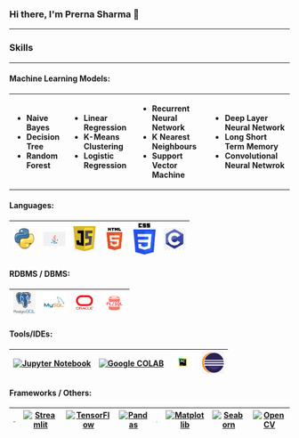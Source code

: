 ### Hi there, I'm Prerna Sharma 👋
---
### Skills
---
#### Machine Learning Models: 

<table>
<tr>
  <th style="text-align:left;"><ul><li> Naive Bayes </li><li> Decision Tree </li><li> Random Forest </li></ul></th>
  <th style="text-align:left;"><ul><li> Linear Regression </li><li> K-Means Clustering </li><li> Logistic Regression </li></ul></th>
  <th style="text-align:left;"><ul><li> Recurrent Neural Network </li><li> K Nearest Neighbours </li><li> Support Vector Machine </li></ul></th>
  <th style="text-align:left;"><ul><li> Deep Layer Neural Network </li><li> Long Short Term Memory </li><li> Convolutional Neural Netwrok </li></ul></th>
</tr>
</table>


#### Languages:

<table>
<thead>
<tr>
<th><a target="_blank" rel="noopener noreferrer nofollow" href="#"><img title="Python" alt="Python" src="https://github.com/sharma-prerna/sharma-prerna/blob/main/logos/python.png" style="max-width: 100%;" width="40px"></a>
</th>

<th><a target="_blank" rel="noopener noreferrer nofollow" href="#"><img title="Java" alt="Java" src="https://github.com/sharma-prerna/sharma-prerna/blob/main/logos/Java.png" style="max-width: 100%;" width="40px"></a>
</th>

<th><a target="_blank" rel="noopener noreferrer nofollow" href="#"><img alt="JS" title="JavaScript" src="https://github.com/sharma-prerna/sharma-prerna/blob/main/logos/javaScript.png" style="max-width: 100%;" width="40px"></a></th>

<th><a target="_blank" rel="noopener noreferrer nofollow" href="#"><img title="HTML" alt="HTML" src="https://github.com/sharma-prerna/sharma-prerna/blob/main/logos/html.png" style="max-width: 100%;" width="40px"></a></th>

<th><a target="_blank" rel="noopener noreferrer nofollow" href="#"><img title="CSS" alt="CSS" src="https://github.com/sharma-prerna/sharma-prerna/blob/main/logos/css.png" style="max-width: 100%;" width="40px"></a></th>

<th><a target="_blank" rel="noopener noreferrer nofollow" href="#"><img title="C" alt="C" src="https://github.com/sharma-prerna/sharma-prerna/blob/main/logos/c.jpg" style="max-width: 100%;" width="40px"></a></th>

</tr>
</thead>
</table>


#### RDBMS / DBMS:

<table>
<thead>
<tr>

<th><a target="_blank" rel="noopener noreferrer nofollow" href="#"><img title="postgreSQL" alt="postgreSQL" src="https://github.com/sharma-prerna/sharma-prerna/blob/main/logos/PostgreSQL.png" style="max-width: 100%;" width="40px"></a></th>

<th><a target="_blank" rel="noopener noreferrer nofollow" href="#"><img title="mySQL" alt="mySQL" src="https://github.com/sharma-prerna/sharma-prerna/blob/main/logos/mySql.png" style="max-width: 100%;" width="40px"></a></th>

<th><a target="_blank" rel="noopener noreferrer nofollow" href="#"><img title="Oracle" alt="Oracle" src="https://github.com/sharma-prerna/sharma-prerna/blob/main/logos/oracle.png" style="max-width: 100%;" width="40px"></a></th>

<th><a target="_blank" rel="noopener noreferrer nofollow" href="#"><img title="PL/SQL" alt="PL/SQL" src="https://github.com/sharma-prerna/sharma-prerna/blob/main/logos/plsql.png" style="max-width: 100%;" width="40px"></a></th>

</tr>
</thead>
</table>


#### Tools/IDEs:

<table>
<thead>
<tr>

<th><a target="_blank" rel="noopener noreferrer nofollow" href="#"><img title="Jupyter Notebook" alt="Jupyter Notebook" src="https://github.com/sharma-prerna/sharma-prerna/blob/main/logos/jupyternotebook.png" style="max-width: 100%;" width="40px"></a></th>

<th><a target="_blank" rel="noopener noreferrer nofollow" href="#"><img title="Google COLAB" alt="Google COLAB" src="https://github.com/sharma-prerna/sharma-prerna/blob/main/logos/googlecolab.png" style="max-width: 100%;" width="40px"></a></th>

<th><a target="_blank" rel="noopener noreferrer nofollow" href="#"><img title="PyCharm" alt="PyCharm" src="https://github.com/sharma-prerna/sharma-prerna/blob/main/logos/pycharm.png" style="max-width: 100%;" width="40px"></a></th>

<th><a target="_blank" rel="noopener noreferrer nofollow" href="#"><img title="Eclipse" alt="Eclipse" src="https://github.com/sharma-prerna/sharma-prerna/blob/main/logos/eclipse.png" style="max-width: 100%;" width="40px"></a></th>

</tr>
</thead>
</table>

#### Frameworks / Others:

<table>
<thead>
<tr>

<th><a target="_blank" rel="noopener noreferrer nofollow" href="#"><img title="Django" alt="Django" src="https://github.com/sharma-prerna/sharma-prerna/blob/main/logos/django.png" style="max-width: 100%;" width="40px"></a></th>

<th><a target="_blank" rel="noopener noreferrer nofollow" href="#"><img title="Streamlit" alt="Streamlit" src="https://github.com/sharma-prerna/sharma-prerna/blob/main/logos/streamlit.png" style="max-width: 100%;" width="40px"></a></th>

<th><a target="_blank" rel="noopener noreferrer nofollow" href="#"><img title="TensorFlow" alt="TensorFlow" src="https://github.com/sharma-prerna/sharma-prerna/blob/main/logos/tensorflow.png" style="max-width: 100%;" width="40px"></a></th>

<th><a target="_blank" rel="noopener noreferrer nofollow" href="#"><img title="Pandas" alt="Pandas" src="https://github.com/sharma-prerna/sharma-prerna/blob/main/logos/pandas.png" style="max-width: 100%;" width="40px"></a></th>

<th><a target="_blank" rel="noopener noreferrer nofollow" href="#"><img title="Numpy" alt="Numpy" src="https://github.com/sharma-prerna/sharma-prerna/blob/main/logos/numpy.png" style="max-width: 100%;" width="40px"></a></th>

<th><a target="_blank" rel="noopener noreferrer nofollow" href="#"><img title="Matplotlib" alt="Matplotlib" src="https://github.com/sharma-prerna/sharma-prerna/blob/main/logos/matplotlib.png" style="max-width: 100%;" width="40px"></a></th>

<th><a target="_blank" rel="noopener noreferrer nofollow" href="#"><img title="Seaborn" alt="Seaborn" src="https://github.com/sharma-prerna/sharma-prerna/blob/main/logos/seaborn.png" style="max-width: 100%;" width="40px"></a></th>

<th><a target="_blank" rel="noopener noreferrer nofollow" href="#"><img title="OpenCV" alt="OpenCV" src="https://github.com/sharma-prerna/sharma-prerna/blob/main/logos/opencv.png" style="max-width: 100%;" width="40px"></a></th>
</tr>
</thead>
</table> 


<!--
**sharma-prerna/sharma-prerna** is a ✨ _special_ ✨ repository because its `README.md` (this file) appears on your GitHub profile.

Here are some ideas to get you started:

- 🔭 I’m currently working on ...
- 🌱 I’m currently learning ...
- 👯 I’m looking to collaborate on ...
- 🤔 I’m looking for help with ...
- 💬 Ask me about ...
- 📫 How to reach me: ...
- 😄 Pronouns: ...
- ⚡ Fun fact: ...
-->
